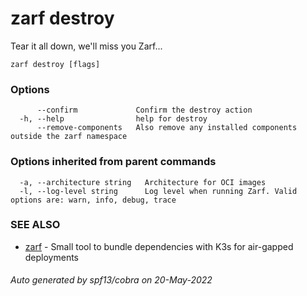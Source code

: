 # zarf destroy

Tear it all down, we'll miss you Zarf...

```
zarf destroy [flags]
```

### Options

```
      --confirm             Confirm the destroy action
  -h, --help                help for destroy
      --remove-components   Also remove any installed components outside the zarf namespace
```

### Options inherited from parent commands

```
  -a, --architecture string   Architecture for OCI images
  -l, --log-level string      Log level when running Zarf. Valid options are: warn, info, debug, trace
```

### SEE ALSO

* [zarf](./zarf)	 - Small tool to bundle dependencies with K3s for air-gapped deployments

###### Auto generated by spf13/cobra on 20-May-2022
